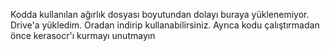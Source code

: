 Kodda kullanılan ağırlık dosyası boyutundan dolayı buraya yüklenemiyor.
Drive'a yükledim. Oradan indirip kullanabilirsiniz. Ayrıca kodu çalıştırmadan önce kerasocr'ı kurmayı unutmayın

